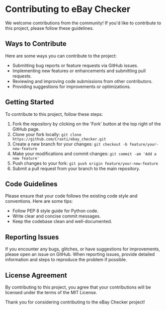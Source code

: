 # Contributing to eBay Checker

We welcome contributions from the community! If you'd like to contribute to this project, please follow these guidelines.

## Ways to Contribute

Here are some ways you can contribute to the project:

- Submitting bug reports or feature requests via GitHub issues.
- Implementing new features or enhancements and submitting pull requests.
- Reviewing and improving code submissions from other contributors.
- Providing suggestions for improvements or optimizations.

## Getting Started

To contribute to this project, follow these steps:

1. Fork the repository by clicking on the 'Fork' button at the top right of the GitHub page.
2. Clone your fork locally: `git clone https://github.com/Craxti/ebay_checker.git`
3. Create a new branch for your changes: `git checkout -b feature/your-new-feature`
4. Make your modifications and commit changes: `git commit -am 'Add a new feature'`
5. Push changes to your fork: `git push origin feature/your-new-feature`
6. Submit a pull request from your branch to the main repository.

## Code Guidelines

Please ensure that your code follows the existing code style and conventions. Here are some tips:

- Follow PEP 8 style guide for Python code.
- Write clear and concise commit messages.
- Keep the codebase clean and well-documented.

## Reporting Issues

If you encounter any bugs, glitches, or have suggestions for improvements, please open an issue on GitHub. When reporting issues, provide detailed information and steps to reproduce the problem if possible.

## License Agreement

By contributing to this project, you agree that your contributions will be licensed under the terms of the MIT License.

Thank you for considering contributing to the eBay Checker project!
